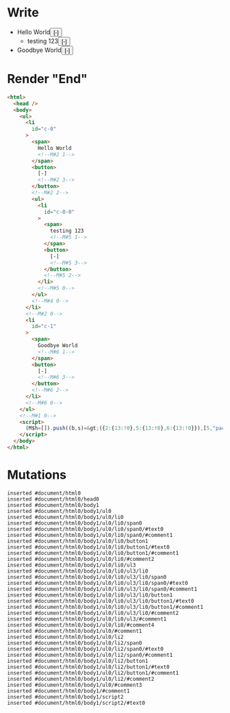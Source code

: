# Write
  <ul><li id=c-0><span>Hello World<!M#2 1></span><button>[-]<!M#2 3></button><!M#2 2><ul><li id=c-0-0><span>testing 123<!M#5 1></span><button>[-]<!M#5 3></button><!M#5 2></li><!M#5 0></ul><!M#4 0></li><!M#2 0><li id=c-1><span>Goodbye World<!M#6 1></span><button>[-]<!M#6 3></button><!M#6 2></li><!M#6 0></ul><!M#1 0><script>(M$h=[]).push((b,s)=>({2:{13:!0},5:{13:!0},6:{13:!0}}),[5,"packages/translator/src/__tests__/fixtures/basic-inert-collapsible-tree/components/comments.marko_1_open",2,"packages/translator/src/__tests__/fixtures/basic-inert-collapsible-tree/components/comments.marko_1_open",6,"packages/translator/src/__tests__/fixtures/basic-inert-collapsible-tree/components/comments.marko_1_open",])</script>


# Render "End"
```html
<html>
  <head />
  <body>
    <ul>
      <li
        id="c-0"
      >
        <span>
          Hello World
          <!--M#2 1-->
        </span>
        <button>
          [-]
          <!--M#2 3-->
        </button>
        <!--M#2 2-->
        <ul>
          <li
            id="c-0-0"
          >
            <span>
              testing 123
              <!--M#5 1-->
            </span>
            <button>
              [-]
              <!--M#5 3-->
            </button>
            <!--M#5 2-->
          </li>
          <!--M#5 0-->
        </ul>
        <!--M#4 0-->
      </li>
      <!--M#2 0-->
      <li
        id="c-1"
      >
        <span>
          Goodbye World
          <!--M#6 1-->
        </span>
        <button>
          [-]
          <!--M#6 3-->
        </button>
        <!--M#6 2-->
      </li>
      <!--M#6 0-->
    </ul>
    <!--M#1 0-->
    <script>
      (M$h=[]).push((b,s)=&gt;({2:{13:!0},5:{13:!0},6:{13:!0}}),[5,"packages/translator/src/__tests__/fixtures/basic-inert-collapsible-tree/components/comments.marko_1_open",2,"packages/translator/src/__tests__/fixtures/basic-inert-collapsible-tree/components/comments.marko_1_open",6,"packages/translator/src/__tests__/fixtures/basic-inert-collapsible-tree/components/comments.marko_1_open",])
    </script>
  </body>
</html>
```

# Mutations
```
inserted #document/html0
inserted #document/html0/head0
inserted #document/html0/body1
inserted #document/html0/body1/ul0
inserted #document/html0/body1/ul0/li0
inserted #document/html0/body1/ul0/li0/span0
inserted #document/html0/body1/ul0/li0/span0/#text0
inserted #document/html0/body1/ul0/li0/span0/#comment1
inserted #document/html0/body1/ul0/li0/button1
inserted #document/html0/body1/ul0/li0/button1/#text0
inserted #document/html0/body1/ul0/li0/button1/#comment1
inserted #document/html0/body1/ul0/li0/#comment2
inserted #document/html0/body1/ul0/li0/ul3
inserted #document/html0/body1/ul0/li0/ul3/li0
inserted #document/html0/body1/ul0/li0/ul3/li0/span0
inserted #document/html0/body1/ul0/li0/ul3/li0/span0/#text0
inserted #document/html0/body1/ul0/li0/ul3/li0/span0/#comment1
inserted #document/html0/body1/ul0/li0/ul3/li0/button1
inserted #document/html0/body1/ul0/li0/ul3/li0/button1/#text0
inserted #document/html0/body1/ul0/li0/ul3/li0/button1/#comment1
inserted #document/html0/body1/ul0/li0/ul3/li0/#comment2
inserted #document/html0/body1/ul0/li0/ul3/#comment1
inserted #document/html0/body1/ul0/li0/#comment4
inserted #document/html0/body1/ul0/#comment1
inserted #document/html0/body1/ul0/li2
inserted #document/html0/body1/ul0/li2/span0
inserted #document/html0/body1/ul0/li2/span0/#text0
inserted #document/html0/body1/ul0/li2/span0/#comment1
inserted #document/html0/body1/ul0/li2/button1
inserted #document/html0/body1/ul0/li2/button1/#text0
inserted #document/html0/body1/ul0/li2/button1/#comment1
inserted #document/html0/body1/ul0/li2/#comment2
inserted #document/html0/body1/ul0/#comment3
inserted #document/html0/body1/#comment1
inserted #document/html0/body1/script2
inserted #document/html0/body1/script2/#text0
```
